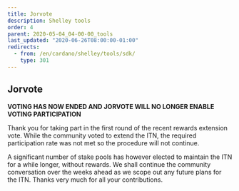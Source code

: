 ```yaml
---
title: Jorvote
description: Shelley tools
order: 4
parent: 2020-05-04_04-00-00_tools
last_updated: "2020-06-26T08:00:00-01:00"
redirects:
  - from: /en/cardano/shelley/tools/sdk/
    type: 301
---
```

## Jorvote

__**VOTING HAS NOW ENDED AND JORVOTE WILL NO LONGER ENABLE VOTING PARTICIPATION**__

Thank you for taking part in the first round of the recent rewards extension vote. While the community voted to extend the ITN, the required participation rate was not met so the procedure will not continue.

A significant number of stake pools has however elected to maintain the ITN for a while longer, without rewards. We shall continue the community conversation over the weeks ahead as we scope out any future plans for the ITN. Thanks very much for all your contributions.

